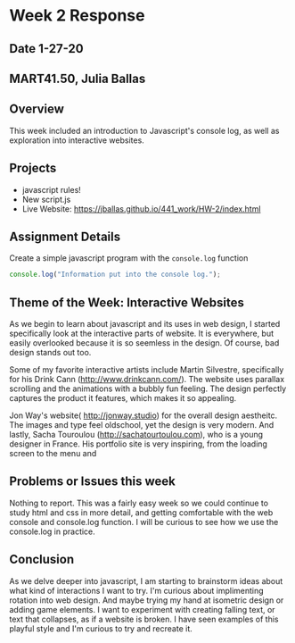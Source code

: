 # Week 2 Response
## Date 1-27-20
## MART41.50, Julia Ballas

## Overview

This week included an introduction to Javascript's console log, as well as exploration into interactive websites.

## Projects

- javascript rules!
- New script.js
- Live Website: https://jballas.github.io/441_work/HW-2/index.html

## Assignment Details
Create a simple javascript program with the `console.log` function
```js
console.log("Information put into the console log.");
```

## Theme of the Week: Interactive Websites
As we begin to learn about javascript and its uses in web design, I started specifically look at the interactive parts of website. It is everywhere, but easily overlooked because it is so seemless in the design. Of course, bad design stands out too.

Some of my favorite interactive artists include Martin Silvestre, specifically for his Drink Cann (http://www.drinkcann.com/). The website uses parallax scrolling and the animations with a  bubbly fun feeling. The design perfectly captures the product it features, which makes it so appealing.

Jon Way's website( http://jonway.studio) for the overall design aestheitc. The images and type feel oldschool, yet the design is very modern. And lastly, Sacha Touroulou (http://sachatourtoulou.com), who is a young designer in France. His portfolio site is very inspiring, from the loading screen to the menu and

## Problems or Issues this week
Nothing to report. This was a fairly easy week so we could continue to study html and css in more detail, and getting comfortable with the web console and console.log function. I will be curious to see how we use the console.log in practice.

## Conclusion
As we delve deeper into javascript, I am starting to brainstorm ideas about what kind of interactions I want to try. I'm curious about implimenting rotation into web design. And maybe trying my hand at isometric design or adding game elements. I want to experiment with creating falling text, or text that collapses, as if a website is broken. I have seen examples of this playful style and I'm curious to try and recreate it.
